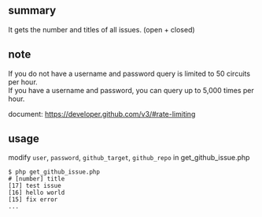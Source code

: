 ## summary
It gets the number and titles of all issues. (open + closed)

## note
If you do not have a username and password query is limited to 50 circuits per hour.   
If you have a username and password, you can query up to 5,000 times per hour.  

document: https://developer.github.com/v3/#rate-limiting

## usage
modify `user`, `password`, `github_target`, `github_repo` in get_github_issue.php

    $ php get_github_issue.php
    # [number] title
	[17] test issue
	[16] hello world
	[15] fix error
	...
